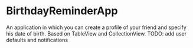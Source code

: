# BirthdayReminderApp
An application in which you can create a profile of your friend and specify his date of birth. Based on TableView and CollectionView.
TODO: add user defaults and notifications
